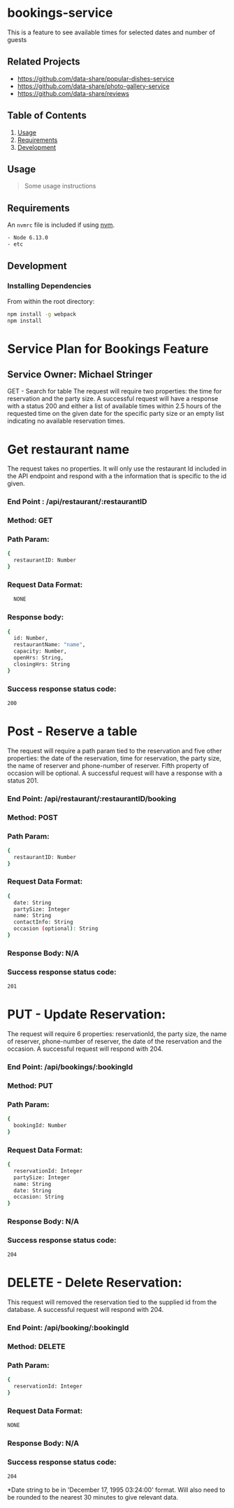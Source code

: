 
# bookings-service
This is a feature to see available times for selected dates and number of guests

## Related Projects

  - https://github.com/data-share/popular-dishes-service
  - https://github.com/data-share/photo-gallery-service
  - https://github.com/data-share/reviews

## Table of Contents

1. [Usage](#Usage)
1. [Requirements](#requirements)
1. [Development](#development)

## Usage

> Some usage instructions

## Requirements

An `nvmrc` file is included if using [nvm](https://github.com/creationix/nvm).
```sh
- Node 6.13.0
- etc
```
## Development

### Installing Dependencies

From within the root directory:

```sh
npm install -g webpack
npm install
```



# Service Plan for Bookings Feature
## Service Owner: Michael Stringer
GET - Search for table
The request will require two properties: the time for reservation and the party size. A successful request will have a response with a status 200 and either a list of available times within 2.5 hours of the requested time on the given date for the specific party size or an empty list indicating no available reservation times.


# Get restaurant name
The request takes no properties. It will only use the restaurant Id included in the API endpoint and respond with a the information that is specific to the id given.

### End Point : /api/restaurant/:restaurantID
### Method: GET
### Path Param:
```sh
{
  restaurantID: Number
}
```
### Request Data Format:
```sh
  NONE
```
### Response body:
```sh
{
  id: Number,
  restaurantName: "name",
  capacity: Number,
  openHrs: String,
  closingHrs: String
}
```
### Success response status code:
```sh
200
```
# Post - Reserve a table
The request will require a path param tied to the reservation and five other properties:
the date of the reservation, time for reservation, the party size, the name of reserver and phone-number of reserver. Fifth property of occasion will be optional. A successful request will have a response with a status 201.



### End Point: /api/restaurant/:restaurantID/booking
### Method: POST
### Path Param:
```sh
{
  restaurantID: Number
}
```
### Request Data Format:
```sh
{
  date: String
  partySize: Integer
  name: String
  contactInfo: String
  occasion (optional): String
}
```
### Response Body: N/A
### Success response status code:
```sh
201
```
# PUT - Update Reservation:
The request will require 6 properties: reservationId, the party size, the name of reserver, phone-number of reserver, the date of the reservation and the occasion. A successful request will respond with 204.

### End Point: /api/bookings/:bookingId
### Method: PUT
### Path Param:
```sh
{
  bookingId: Number
}
```
### Request Data Format:
```sh
{
  reservationId: Integer
  partySize: Integer
  name: String
  date: String
  occasion: String
}
```
### Response Body: N/A
### Success response status code:
```sh
204
```
# DELETE - Delete Reservation:
This request will removed the reservation tied to the supplied id from the database. A successful request will respond with 204.

### End Point: /api/booking/:bookingId
### Method: DELETE
### Path Param:
```sh
{
  reservationId: Integer
}
```
### Request Data Format:
```sh
NONE
```
### Response Body: N/A
### Success response status code:
```sh
204
```
*Date string to be in 'December 17, 1995 03:24:00' format. Will also need to be rounded to the nearest 30 minutes to give relevant data.

